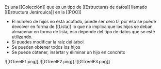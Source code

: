 Es una [[Colección]]  que es un tipo de [[Estructuras de datos]] llamado [[Estructura Jerárquica]]  en la [[POO]] 
- El numero de hijos no está acotado, puede ser cero 0, por eso se puede devolver en forma de [[Lista]] lo que no implica que los hijos se deban almacenar en forma de lista, eso depende del tipo de datos que se esté utilizando.
- Si puedes modificar la raíz del árbol
- Se pueden obtener todos los hijos
- Se puede obtener, insertar y eliminar un hijo en concreto

![[GTreeIF1.png]]
![[GTreeIF2.png]]
![[GTreeIF3.png]]